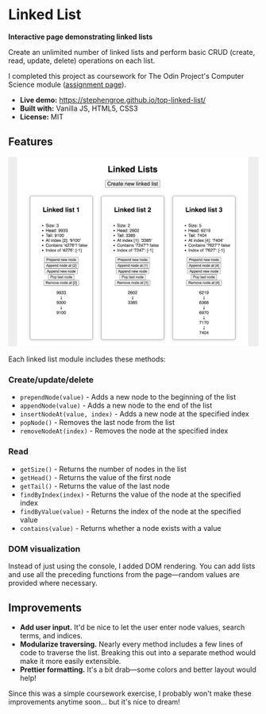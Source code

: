 # Linked List

**Interactive page demonstrating linked lists**

Create an unlimited number of linked lists and perform basic CRUD (create, read, update, delete) operations on each list.

I completed this project as coursework for The Odin Project's Computer Science module ([assignment page](https://www.theodinproject.com/lessons/javascript-linked-lists)).

* **Live demo:** https://stephengroe.github.io/top-linked-list/
* **Built with:** Vanilla JS, HTML5, CSS3
* **License:** MIT

## Features

![Demo screenshot](screenshot.png)

Each linked list module includes these methods:

### Create/update/delete

* `prependNode(value)` - Adds a new node to the beginning of the list
* `appendNode(value)` - Adds a new node to the end of the list
* `insertNodeAt(value, index)` - Adds a new node at the specified index
* `popNode()` - Removes the last node from the list
* `removeNodeAt(index)` - Removes the node at the specified index

### Read

* `getSize()` - Returns the number of nodes in the list
* `getHead()` - Returns the value of the first node
* `getTail()` - Returns the value of the last node
* `findByIndex(index)` - Returns the value of the node at the specified index
* `findByValue(value)` - Returns the index of the node at the specified value
* `contains(value)` - Returns whether a node exists with a value

### DOM visualization

Instead of just using the console, I added DOM rendering. You can add lists and use all the preceding functions from the page—random values are provided where necessary.

## Improvements

* **Add user input.** It'd be nice to let the user enter node values, search terms, and indices.
* **Modularize traversing.** Nearly every method includes a few lines of code to traverse the list. Breaking this out into a separate method would make it more easily extensible.
* **Prettier formatting.** It's a bit drab—some colors and better layout would help!

Since this was a simple coursework exercise, I probably won't make these improvements anytime soon... but it's nice to dream!